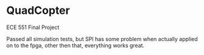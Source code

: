 # QuadCopter
ECE 551 Final Project

Passed all simulation tests, but SPI has some problem when actually applied on to the fpga, other then that, everything works great. 
